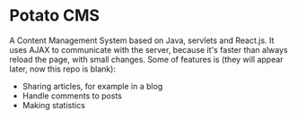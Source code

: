 # Potato CMS

A Content Management System based on Java, servlets and React.js.
It uses AJAX to communicate with the server, because it's faster
than always reload the page, with small changes.
Some of features is (they will appear later, now this repo is blank):
 - Sharing articles, for example in a blog
 - Handle comments to posts
 - Making statistics